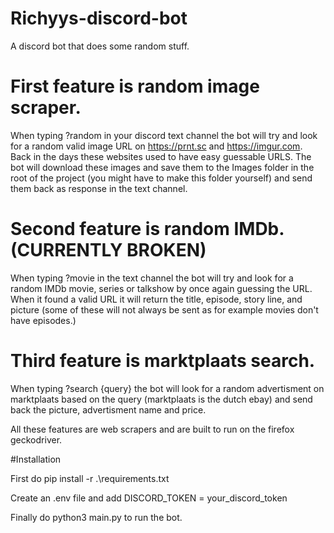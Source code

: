﻿# Richyys-discord-bot
A discord bot that does some random stuff.

# First feature is random image scraper.
When typing ?random in your discord text channel the bot will try and look for a random valid image URL on https://prnt.sc and https://imgur.com. Back in the days these websites used to have easy guessable URLS. The bot will download these images and save them to the Images folder in the root of the project (you might have to make this folder yourself) and send them back as response in the text channel.

# Second feature is random IMDb. (CURRENTLY BROKEN)
When typing ?movie in the text channel the bot will try and look for a random IMDb movie, series or talkshow by once again guessing the URL. When it found a valid URL it will return the title, episode, story line, and picture (some of these will not always be sent as for example movies don't have episodes.)

# Third feature is marktplaats search.
When typing ?search {query} the bot will look for a random advertisment on marktplaats based on the query (marktplaats is the dutch ebay) and send back the picture, advertisment name and price.

All these features are web scrapers and are built to run on the firefox geckodriver.

#Installation

First do pip install -r .\requirements.txt

Create an .env file and add DISCORD_TOKEN = your_discord_token

Finally do python3 main.py to run the bot.
